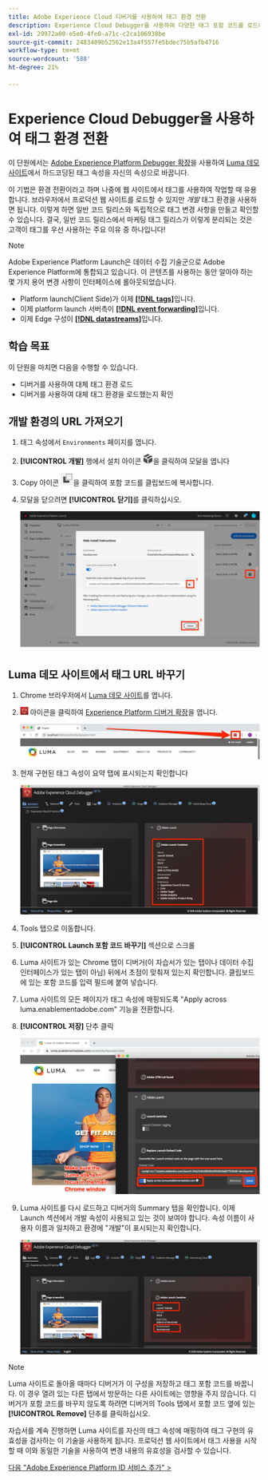 ```yaml
---
title: Adobe Experience Cloud 디버거를 사용하여 태그 환경 전환
description: Experience Cloud Debugger을 사용하여 다양한 태그 포함 코드를 로드하는 방법에 대해 알아봅니다. 이 단원은 웹 사이트에 Experience Cloud 구현 자습서의 일부입니다.
exl-id: 29972a00-e5e0-4fe0-a71c-c2ca106938be
source-git-commit: 2483409b52562e13a4f557fe5bdec75b5afb4716
workflow-type: tm+mt
source-wordcount: '588'
ht-degree: 21%

---
```


# Experience Cloud Debugger을 사용하여 태그 환경 전환

이 단원에서는 [Adobe Experience Platform Debugger 확장](https://chromewebstore.google.com/detail/adobe-experience-platform/bfnnokhpnncpkdmbokanobigaccjkpob)을 사용하여 [Luma 데모 사이트](https://luma.enablementadobe.com/content/luma/us/en.html)에서 하드코딩된 태그 속성을 자신의 속성으로 바꿉니다.

이 기법은 환경 전환이라고 하며 나중에 웹 사이트에서 태그를 사용하여 작업할 때 유용합니다. 브라우저에서 프로덕션 웹 사이트를 로드할 수 있지만 *개발* 태그 환경을 사용하면 됩니다. 이렇게 하면 일반 코드 릴리스와 독립적으로 태그 변경 사항을 만들고 확인할 수 있습니다.  결국, 일반 코드 릴리스에서 마케팅 태그 릴리스가 이렇게 분리되는 것은 고객이 태그를 우선 사용하는 주요 이유 중 하나입니다!

>[!NOTE]
>
>Adobe Experience Platform Launch은 데이터 수집 기술군으로 Adobe Experience Platform에 통합되고 있습니다. 이 콘텐츠를 사용하는 동안 알아야 하는 몇 가지 용어 변경 사항이 인터페이스에 롤아웃되었습니다.
>
> * Platform launch(Client Side)가 이제 **[[!DNL tags]](https://experienceleague.adobe.com/docs/experience-platform/tags/home.html?lang=ko)**&#x200B;입니다.
> * 이제 platform launch 서버측이 **[[!DNL event forwarding]](https://experienceleague.adobe.com/docs/experience-platform/tags/event-forwarding/overview.html?lang=ko)**&#x200B;입니다.
> * 이제 Edge 구성이 **[[!DNL datastreams]](https://experienceleague.adobe.com/docs/experience-platform/edge/fundamentals/datastreams.html?lang=ko)**&#x200B;입니다.

## 학습 목표

이 단원을 마치면 다음을 수행할 수 있습니다.

* 디버거를 사용하여 대체 태그 환경 로드
* 디버거를 사용하여 대체 태그 환경을 로드했는지 확인

## 개발 환경의 URL 가져오기

1. 태그 속성에서 `Environments` 페이지를 엽니다.

1. **[!UICONTROL 개발]** 행에서 설치 아이콘 ![설치 아이콘](images/launch-installIcon.png)을 클릭하여 모달을 엽니다

1. Copy 아이콘 ![Copy 아이콘](images/launch-copyIcon.png)을 클릭하여 포함 코드를 클립보드에 복사합니다.

1. 모달을 닫으려면 **[!UICONTROL 닫기]**&#x200B;를 클릭하십시오.

   ![Install 아이콘](images/launch-copyInstallCode.png)

## Luma 데모 사이트에서 태그 URL 바꾸기

1. Chrome 브라우저에서 [Luma 데모 사이트](https://luma.enablementadobe.com/content/luma/us/en.html)를 엽니다.

1. ![디버거 아이콘](images/icon-debugger.png) 아이콘을 클릭하여 [Experience Platform 디버거 확장](https://chromewebstore.google.com/detail/adobe-experience-platform/bfnnokhpnncpkdmbokanobigaccjkpob)을 엽니다.

   ![Debugger 아이콘 클릭](images/switchEnvironments-openDebugger.png)

1. 현재 구현된 태그 속성이 요약 탭에 표시되는지 확인합니다

   ![디버거에 표시된 태그 환경](images/switchEnvironments-debuggerOnWeRetail-prod.png)

1. Tools 탭으로 이동합니다.
1. **[!UICONTROL Launch 포함 코드 바꾸기]** 섹션으로 스크롤
1. Luma 사이트가 있는 Chrome 탭이 디버거(이 자습서가 있는 탭이나 데이터 수집 인터페이스가 있는 탭이 아님) 뒤에서 초점이 맞춰져 있는지 확인합니다.  클립보드에 있는 포함 코드를 입력 필드에 붙여 넣습니다.
1. Luma 사이트의 모든 페이지가 태그 속성에 매핑되도록 &quot;Apply across luma.enablementadobe.com&quot; 기능을 전환합니다.
1. **[!UICONTROL 저장]** 단추 클릭

   ![디버거에 표시된 태그 환경](images/switchEnvironments-debugger-save.png)

1. Luma 사이트를 다시 로드하고 디버거의 Summary 탭을 확인합니다. 이제 Launch 섹션에서 개발 속성이 사용되고 있는 것이 보여야 합니다. 속성 이름이 사용자 이름과 일치하고 환경에 &quot;개발&quot;이 표시되는지 확인합니다.

   ![디버거에 표시된 태그 환경](images/switchEnvironments-debuggerOnWeRetail.png)

>[!NOTE]
>
>Luma 사이트로 돌아올 때마다 디버거가 이 구성을 저장하고 태그 포함 코드를 바꿉니다. 이 경우 열려 있는 다른 탭에서 방문하는 다른 사이트에는 영향을 주지 않습니다. 디버거가 포함 코드를 바꾸지 않도록 하려면 디버거의 Tools 탭에서 포함 코드 옆에 있는 **[!UICONTROL Remove]** 단추를 클릭하십시오.

자습서를 계속 진행하면 Luma 사이트를 자신의 태그 속성에 매핑하여 태그 구현의 유효성을 검사하는 이 기술을 사용하게 됩니다. 프로덕션 웹 사이트에서 태그 사용을 시작할 때 이와 동일한 기술을 사용하여 변경 내용의 유효성을 검사할 수 있습니다.

[다음 &quot;Adobe Experience Platform ID 서비스 추가&quot; >](id-service.md)
